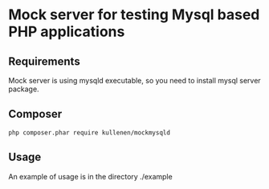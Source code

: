 # Mock server for testing Mysql based PHP applications

## Requirements
Mock server is using mysqld executable, so you need to install mysql server package.

## Composer

	php composer.phar require kullenen/mockmysqld


## Usage

An example of usage is in the directory ./example


